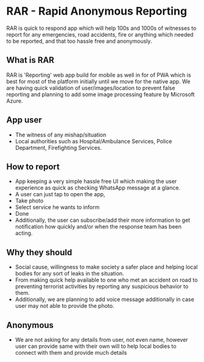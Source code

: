 # RAR - Rapid Anonymous Reporting

RAR is quick to respond app which will help 100s and 1000s of witnesses to report for any emergencies, road accidents, fire or anything which needed to be reported, and that too hassle free and anonymously.

## What is RAR
RAR is 'Reporting' web app build for mobile as well in for of PWA which is best for most of the platform initially until we move for the native app. We are having quick validation of user/images/location to prevent false reporting and planning to add some image processing feature by Microsoft Azure.

## App user
- The witness of any mishap/situation
- Local authorities such as Hospital/Ambulance Services, Police Department, Firefighting Services.

## How to report
- App keeping a very simple hassle free UI which making the user experience as quick as checking WhatsApp message at a glance.
- A user can just tap to open the app, 
- Take photo
- Select service he wants to inform
- Done
- Additionally, the user can subscribe/add their more information to get notification how quickly and/or when the response team has been acting.

## Why they should
- Social cause, willingness to make society a safer place and helping local bodies for any sort of leaks in the situation.
- From making quick help available to one who met an accident on road to preventing terrorist activities by reporting any suspicious behavior to them.
- Additionally, we are planning to add voice message additionally in case user may not able to provide the photo.

## Anonymous
- We are not asking for any details from user, not even name, however user can provide same with their own will to help local bodies to connect with them and provide much details
